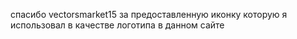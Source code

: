 спасибо vectorsmarket15 за предоставленную иконку которую я использовал в качестве логотипа в данном сайте
